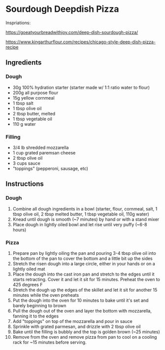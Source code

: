 # Sourdough Deepdish Pizza

Inspriations:

https://goeatyourbreadwithjoy.com/deep-dish-sourdough-pizza/

https://www.kingarthurflour.com/recipes/chicago-style-deep-dish-pizza-recipe

## Ingredients

### Dough
* 30g 100% hydration starter (starter made w/ 1:1 ratio water to flour)
* 200g all purpose flour
* 15g yellow cornmeal
* 1 tbsp salt
* 1 tbsp olive oil
* 2 tbsp butter, melted
* 1 tbsp vegetable oil
* 110 g water

### Filling
* 3/4 lb shredded mozzarella
* 1 cup grated paremsan cheese
* 2 tbsp olive oil
* 3 cups sauce
* "toppings" (pepperoni, sausage, etc)

## Instructions

### Dough
1. Combine all dough ingredients in a bowl (starter, flour, cornmeal, salt, 1 tbsp olive oil, 2 tbsp melted butter, 1 tbsp vegetable oil, 110g water)
1. Knead until dough is smooth (~7 minutes) by hand or with a stand mixer
1. Place dough in lightly oiled bowl and let rise until very puffy (~6-8 hours)

### Pizza
1. Prepare pan by lightly oiling the pan and pouring 3-4 tbsp olive oil into the bottom of the pan to cover the bottom and a little bit up the sides
1. Stretch the risen dough into a large circle, either in your hands or on a lightly oiled mat
1. Place the dough into the cast iron pan and stretch to the edges until it starts retracting. Cover it and let it sit for 15 minutes. Preheat the oven to 425 degrees F
1. Stretch the dough up the edges of the skillet and let it sit for another 15 minutes while the oven preheats
1. Put the dough into the oven for 10 minutes to bake until it's set and barely beginning to brown
1. Pull the dough out of the oven and layer the bottom with mozzarella, fanning it to the edges
1. Add "toppings" on top of the mozzarella and pour in sauce
1. Sprinkle with grated parmesan, and drizzle with 2 tbsp olive oil
1. Bake until the filling is bubbly and the top is golden brown (~25 minutes)
1. Remove from the oven and remove pizza from pan to cool on a cooling rack for ~15 minutes before serving.
